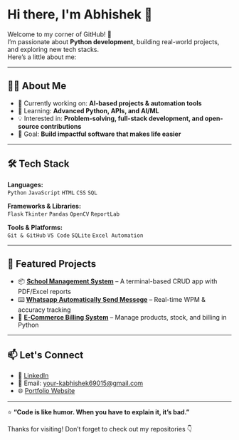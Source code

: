 # Hi there, I'm Abhishek 👋  

Welcome to my corner of GitHub! 🚀  
I’m passionate about **Python development**, building real-world projects, and exploring new tech stacks.  
Here’s a little about me:  

---

## 🧑‍💻 About Me  
- 🔭 Currently working on: **AI-based projects & automation tools**  
- 🌱 Learning: **Advanced Python, APIs, and AI/ML**  
- 💡 Interested in: **Problem-solving, full-stack development, and open-source contributions**  
- 🎯 Goal: **Build impactful software that makes life easier**  

---

## 🛠️ Tech Stack  
**Languages:**  
`Python` `JavaScript` `HTML` `CSS` `SQL`  

**Frameworks & Libraries:**  
`Flask` `Tkinter` `Pandas` `OpenCV` `ReportLab`  

**Tools & Platforms:**  
`Git & GitHub` `VS Code` `SQLite` `Excel Automation`  

---

## 📌 Featured Projects  
- 📦 **[School Management System](https://github.com/abhishek9927/School_Management_System)** – A terminal-based CRUD app with PDF/Excel reports  
- ⌨️ **[Whatsapp Automatically Send Messege](https://github.com/abhishek9927/Whatsapp_Automatically_Message)** – Real-time WPM & accuracy tracking  
- 💼 **[E-Commerce Billing System](#)** – Manage products, stock, and billing in Python  

---

## 📫 Let's Connect  
- 💼 [LinkedIn](https://www.linkedin.com/in/abhishek9927/)  
- 📧 Email: your-kabhishek69015@gmail.com  
- 🌐 [Portfolio Website](https://abhishek9927.github.io/)  

---

⭐ **“Code is like humor. When you have to explain it, it’s bad.”**  

Thanks for visiting! Don’t forget to check out my repositories 👇
